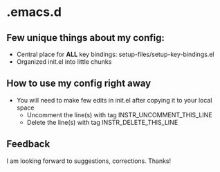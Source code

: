 # .emacs.d

## Few unique things about my config:

* Central place for **ALL** key bindings: setup-files/setup-key-bindings.el
* Organized init.el into little chunks

## How to use my config right away

* You will need to make few edits in init.el after copying it to your local space
    - Uncomment the line(s) with tag INSTR\_UNCOMMENT\_THIS\_LINE
    - Delete the line(s) with tag INSTR\_DELETE\_THIS\_LINE

## Feedback

I am looking forward to suggestions, corrections.
Thanks!
